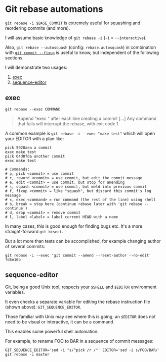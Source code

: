 # Git rebase automations

`git rebase -i $BASE_COMMIT` is extremely useful for squashing and reordering commits (and more).

I will assume basic knowledge of `git rebase -i` (`-i` = `--interactive`).

Also, `git rebase --autosquash` (config: `rebase.autosquash`) 
in combination with [`git commit --fixup`][commit fixup] is useful to know, but independent of the following sections.

I will demonstrate two usages:
1. [exec](#exec)
2. [sequence-editor](#sequence-editor)

## exec

`git rebase --exec COMMAND`

> Append "exec <cmd>" after each line creating a commit [...]
> Any command that fails will interrupt the rebase, with exit code 1.

A common example is `git rebase -i --exec "make test"` which will open your EDITOR with a plan like:

```
pick 5928aea a commit
exec make test
pick 04d0fda another commit
exec make test

# Commands:
# p, pick <commit> = use commit
# r, reword <commit> = use commit, but edit the commit message
# e, edit <commit> = use commit, but stop for amending
# s, squash <commit> = use commit, but meld into previous commit
# f, fixup <commit> = like "squash", but discard this commit's log message
# x, exec <command> = run command (the rest of the line) using shell
# b, break = stop here (continue rebase later with 'git rebase --continue')
# d, drop <commit> = remove commit
# l, label <label> = label current HEAD with a name
```

In many cases, this is good enough for finding bugs etc. It's a more straight-forward `git bisect`.

But a lot more than tests can be accomplished, for example changing author of several commits:

```shell
git rebase -i --exec 'git commit --amend --reset-author --no-edit' fd8e16b
```

## sequence-editor

Git, being a good Unix tool, respects your `$SHELL` and `$EDITOR` environment variables.

It even checks a separate variable for editing the rebase instruction file (shown above): `GIT_SEQUENCE_EDITOR`.

Those familiar with Unix may see where this is going; an `$EDITOR` does not need to be visual or interactive, it can be a command.

This enables some powerful shell automation.

For example, to rename FOO to BAR in a sequence of commit messages:

```shell
GIT_SEQUENCE_EDITOR='sed -i "s/^pick /r /"' EDITOR='sed -i s/FOO/BAR/' git rebase -i master
```

[commit fixup]: https://git-scm.com/docs/git-commit#Documentation/git-commit.txt---fixupamendrewordltcommitgt


